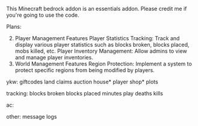 This Minecraft bedrock addon is an essentials addon. Please credit me if you're going to use the code.

Plans:

2. Player Management Features
Player Statistics Tracking: Track and display various player statistics such as blocks broken, blocks placed, mobs killed, etc.
Player Inventory Management: Allow admins to view and manage player inventories.
3. World Management Features
Region Protection: Implement a system to protect specific regions from being modified by players.


ykw:
    giftcodes
    land claims
    auction house*
    player shop*
    plots

tracking:
    blocks broken
    blocks placed
    minutes play
    deaths
    kills

ac:

other:
    message logs